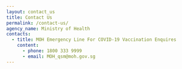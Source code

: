 ```yaml
---
layout: contact_us
title: Contact Us
permalink: /contact-us/
agency_name: Ministry of Health
contacts:
  - title: MOH Emergency Line For COVID-19 Vaccination Enquires
    content:
      - phone: 1800 333 9999
      - email: MOH_qsm@moh.gov.sg
---
```

